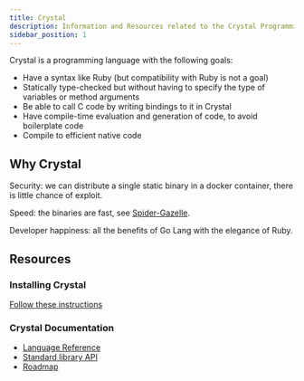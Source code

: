 ```yaml
---
title: Crystal
description: Information and Resources related to the Crystal Programming Language
sidebar_position: 1
---
```


Crystal is a programming language with the following goals:

* Have a syntax like Ruby (but compatibility with Ruby is not a goal)
* Statically type-checked but without having to specify the type of variables or method arguments
* Be able to call C code by writing bindings to it in Crystal
* Have compile-time evaluation and generation of code, to avoid boilerplate code
* Compile to efficient native code

## Why Crystal

Security: we can distribute a single static binary in a docker container, there is little chance of exploit.

Speed: the binaries are fast, see [Spider-Gazelle](#spider-gazelle).

Developer happiness: all the benefits of Go Lang with the elegance of Ruby.

## Resources

### Installing Crystal

[Follow these instructions](https://crystal-lang.org/install)

###  Crystal Documentation

* [Language Reference](http://crystal-lang.org/reference)
* [Standard library API](https://crystal-lang.org/api)
* [Roadmap](https://github.com/crystal-lang/crystal/wiki/Roadmap)